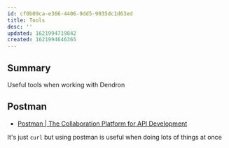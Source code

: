 ```yaml
---
id: cf0b09ca-e366-4406-9dd5-9035dc1d63ed
title: Tools
desc: ''
updated: 1621994719842
created: 1621994646365
---
```



## Summary

Useful tools when working with Dendron

## Postman

- [Postman | The Collaboration Platform for API Development](https://www.postman.com/)

It's just `curl` but using postman is useful when doing lots of things at once